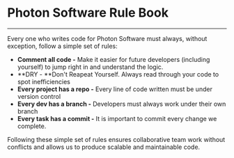 # Photon Software Rule Book
---

Every one who writes code for Photon Software must always, without exception, follow a simple set of rules:  
* **Comment all code -** Make it easier for future developers (including yourself) to jump right in and understand the logic.  
* **DRY - **Don't Reapeat Yourself. Always read through your code to spot inefficiencies  
* **Every project has a repo -** Every line of code written must be under version control  
* **Every dev has a branch -** Developers must always work under their own branch  
* **Every task has a commit -** It is important to commit every change we complete.

Following these simple set of rules ensures collaborative team work without conflicts and allows us to produce scalable and maintainable code.